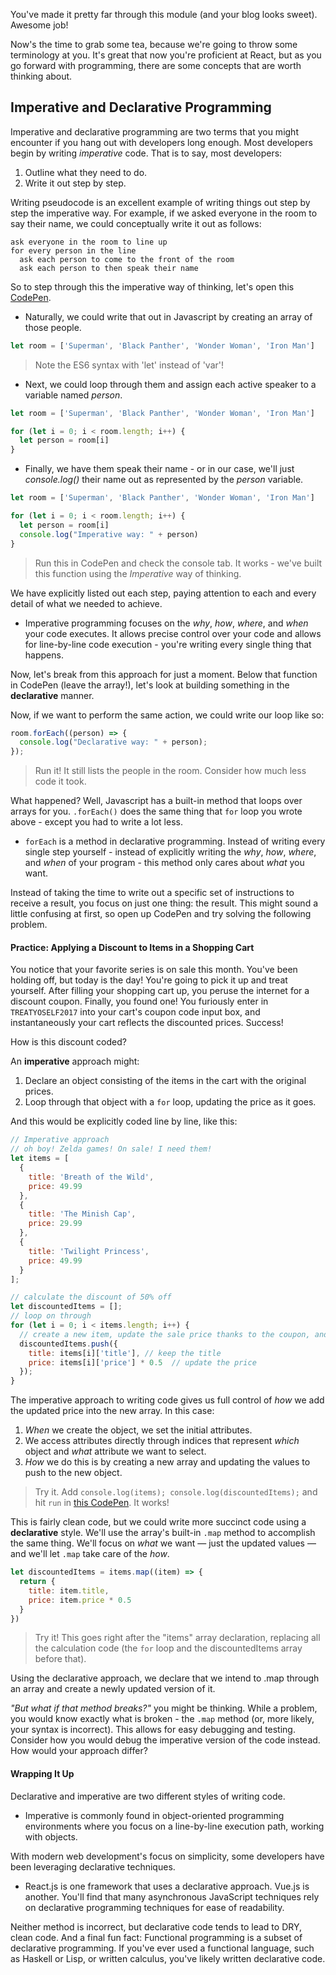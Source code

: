 You've made it pretty far through this module (and your blog looks sweet). Awesome job!

Now's the time to grab some tea, because we're going to throw some terminology at you. It's great that now you're proficient at React, but as you go forward with programming, there are some concepts that are worth thinking about.

## Imperative and Declarative Programming

Imperative and declarative programming are two terms that you might encounter if you hang out with developers long enough. Most developers begin by writing _imperative_ code. That is to say, most developers:
1. Outline what they need to do.
2. Write it out step by step.

Writing pseudocode is an excellent example of writing things out step by step the imperative way. For example, if we asked everyone in the room to say their name, we could conceptually write it out as follows:

```
ask everyone in the room to line up
for every person in the line
  ask each person to come to the front of the room
  ask each person to then speak their name
```
So to step through this the imperative way of thinking, let's open this [CodePen](https://codepen.io/SuperTernary/pen/eEVVvg?editors=0010).

- Naturally, we could write that out in Javascript by creating an array of those people.

```js
let room = ['Superman', 'Black Panther', 'Wonder Woman', 'Iron Man']
```
> Note the ES6 syntax with 'let' instead of 'var'!

- Next, we could loop through them and assign each active speaker to a variable named _person_.

```js
let room = ['Superman', 'Black Panther', 'Wonder Woman', 'Iron Man']

for (let i = 0; i < room.length; i++) {
  let person = room[i]
}
```


- Finally, we have them speak their name - or in our case, we'll just _console.log()_ their name out as represented by the _person_ variable.

```js
let room = ['Superman', 'Black Panther', 'Wonder Woman', 'Iron Man']

for (let i = 0; i < room.length; i++) {
  let person = room[i]
  console.log("Imperative way: " + person)
}
```

> Run this in CodePen and check the console tab. It works - we've built this function using the *Imperative* way of thinking.

We have explicitly listed out each step, paying attention to each and every detail of what we needed to achieve.
- Imperative programming focuses on the _why_, _how_, _where_, and _when_ your code executes. It allows precise control over your code and allows for line-by-line code execution - you're writing every single thing that happens.

Now, let's break from this approach for just a moment. Below that function in CodePen (leave the array!), let's look at building something in the **declarative** manner.

Now, if we want to perform the same action, we could write our loop like so:

```js
room.forEach((person) => {
  console.log("Declarative way: " + person);
});
```
> Run it! It still lists the people in the room. Consider how much less code it took.

What happened? Well, Javascript has a built-in method that loops over arrays for you. `.forEach()` does the same thing that `for` loop you wrote above - except you had to write a lot less.

- `forEach` is a method in declarative programming. Instead of writing every single step yourself - instead of explicitly writing the _why_, _how_, _where_, and _when_ of your program - this method only cares about *what* you want.

Instead of taking the time to write out a specific set of instructions to receive a result, you focus on just one thing: the result. This might sound a little confusing at first, so open up CodePen and try solving the following problem.

#### Practice: Applying a Discount to Items in a Shopping Cart

You notice that your favorite series is on sale this month. You've been holding off, but today is the day! You're going to pick it up and treat yourself. After filling your shopping cart up, you peruse the internet for a discount coupon. Finally, you found one! You furiously enter in `TREATYOSELF2017` into your cart's coupon code input box, and instantaneously your cart reflects the discounted prices. Success!

How is this discount coded?

An **imperative** approach might:
1. Declare an object consisting of the items in the cart with the original prices.
2. Loop through that object with a `for` loop, updating the price as it goes.

And this would be explicitly coded line by line, like this:

```js
// Imperative approach
// oh boy! Zelda games! On sale! I need them!
let items = [
  {
    title: 'Breath of the Wild',
    price: 49.99
  },
  {
    title: 'The Minish Cap',
    price: 29.99
  },
  {
    title: 'Twilight Princess',
    price: 49.99
  }
];

// calculate the discount of 50% off
let discountedItems = [];
// loop on through
for (let i = 0; i < items.length; i++) {
  // create a new item, update the sale price thanks to the coupon, and push into the discountedItems array
  discountedItems.push({
    title: items[i]['title'], // keep the title
    price: items[i]['price'] * 0.5  // update the price
  });
}
```

The imperative approach to writing code gives us full control of *how* we add the updated price into the new array. In this case:
1. _When_ we create the object, we set the initial attributes.
2. We access attributes directly through indices that represent _which_ object and _what_ attribute we want to select.
3. _How_ we do this is by creating a new array and updating the values to push to the new object.

> Try it. Add `console.log(items); console.log(discountedItems);`
and hit `run` in [this CodePen](https://codepen.io/SuperTernary/pen/brLLRb?editors=0011). It works!

This is fairly clean code, but we could write more succinct code using a **declarative** style. We'll use the array's built-in `.map` method to accomplish the same thing. We'll focus on _what_ we want — just the updated values — and we'll let `.map` take care of the _how_.

```js
let discountedItems = items.map((item) => {
  return {
    title: item.title,
    price: item.price * 0.5
  }
})
```
> Try it! This goes right after the "items" array declaration, replacing all the calculation code (the `for` loop and the discountedItems array before that).

Using the declarative approach, we declare that we intend to .map through an array and create a newly updated version of it.

_"But what if that method breaks?"_ you might be thinking. While a problem, you would know exactly what is broken - the `.map` method (or, more likely, your syntax is incorrect). This allows for easy debugging and testing. Consider how you would debug the imperative version of the code instead. How would your approach differ?

#### Wrapping It Up

Declarative and imperative are two different styles of writing code.

- Imperative is commonly found in object-oriented programming environments where you focus on a line-by-line execution path, working with objects.

With modern web development's focus on simplicity, some developers have been leveraging declarative techniques.
- React.js is one framework that uses a declarative approach. Vue.js is another. You'll find that many asynchronous JavaScript techniques rely on declarative programming techniques for ease of readability.

Neither method is incorrect, but declarative code tends to lead to DRY, clean code. And a final fun fact: Functional programming is a subset of declarative programming. If you've ever used a functional language, such as Haskell or Lisp, or written calculus, you've likely written declarative code.
